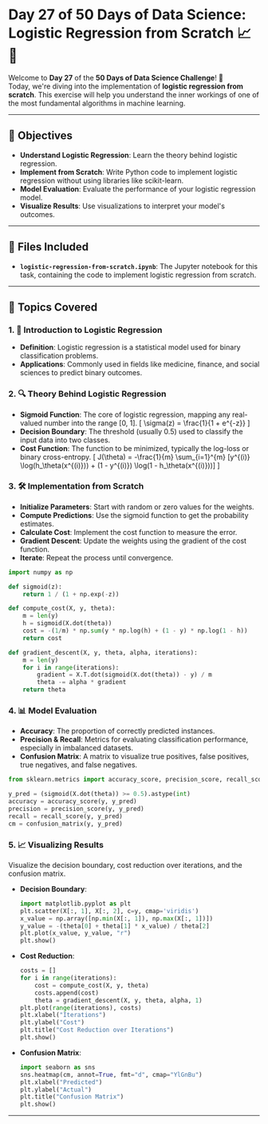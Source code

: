 
#  Day 27 of 50 Days of Data Science: Logistic Regression from Scratch 📈🐍

Welcome to **Day 27** of the **50 Days of Data Science Challenge**! 🎉  
Today, we're diving into the implementation of **logistic regression from scratch**. This exercise will help you understand the inner workings of one of the most fundamental algorithms in machine learning.

---

## 🎯 Objectives
- **Understand Logistic Regression**: Learn the theory behind logistic regression.
- **Implement from Scratch**: Write Python code to implement logistic regression without using libraries like scikit-learn.
- **Model Evaluation**: Evaluate the performance of your logistic regression model.
- **Visualize Results**: Use visualizations to interpret your model's outcomes.

---

## 📂 Files Included
- **`logistic-regression-from-scratch.ipynb`**: The Jupyter notebook for this task, containing the code to implement logistic regression from scratch.

---

## 📖 Topics Covered

### 1. 🌟 Introduction to Logistic Regression
   - **Definition**: Logistic regression is a statistical model used for binary classification problems.
   - **Applications**: Commonly used in fields like medicine, finance, and social sciences to predict binary outcomes.

### 2. 🔍 Theory Behind Logistic Regression
   - **Sigmoid Function**: The core of logistic regression, mapping any real-valued number into the range [0, 1].
     \[
     \sigma(z) = \frac{1}{1 + e^{-z}}
     \]
   - **Decision Boundary**: The threshold (usually 0.5) used to classify the input data into two classes.
   - **Cost Function**: The function to be minimized, typically the log-loss or binary cross-entropy.
     \[
     J(\theta) = -\frac{1}{m} \sum_{i=1}^{m} [y^{(i)} \log(h_\theta(x^{(i)})) + (1 - y^{(i)}) \log(1 - h_\theta(x^{(i)}))]
     \]

### 3. 🛠️ Implementation from Scratch
   - **Initialize Parameters**: Start with random or zero values for the weights.
   - **Compute Predictions**: Use the sigmoid function to get the probability estimates.
   - **Calculate Cost**: Implement the cost function to measure the error.
   - **Gradient Descent**: Update the weights using the gradient of the cost function.
   - **Iterate**: Repeat the process until convergence.

   ```python
   import numpy as np

   def sigmoid(z):
       return 1 / (1 + np.exp(-z))

   def compute_cost(X, y, theta):
       m = len(y)
       h = sigmoid(X.dot(theta))
       cost = -(1/m) * np.sum(y * np.log(h) + (1 - y) * np.log(1 - h))
       return cost

   def gradient_descent(X, y, theta, alpha, iterations):
       m = len(y)
       for i in range(iterations):
           gradient = X.T.dot(sigmoid(X.dot(theta)) - y) / m
           theta -= alpha * gradient
       return theta
   ```

### 4. 📊 Model Evaluation
   - **Accuracy**: The proportion of correctly predicted instances.
   - **Precision & Recall**: Metrics for evaluating classification performance, especially in imbalanced datasets.
   - **Confusion Matrix**: A matrix to visualize true positives, false positives, true negatives, and false negatives.

   ```python
   from sklearn.metrics import accuracy_score, precision_score, recall_score, confusion_matrix

   y_pred = (sigmoid(X.dot(theta)) >= 0.5).astype(int)
   accuracy = accuracy_score(y, y_pred)
   precision = precision_score(y, y_pred)
   recall = recall_score(y, y_pred)
   cm = confusion_matrix(y, y_pred)
   ```

### 5. 📈 Visualizing Results
   Visualize the decision boundary, cost reduction over iterations, and the confusion matrix.

   - **Decision Boundary**:
     ```python
     import matplotlib.pyplot as plt
     plt.scatter(X[:, 1], X[:, 2], c=y, cmap='viridis')
     x_value = np.array([np.min(X[:, 1]), np.max(X[:, 1])])
     y_value = -(theta[0] + theta[1] * x_value) / theta[2]
     plt.plot(x_value, y_value, "r")
     plt.show()
     ```

   - **Cost Reduction**:
     ```python
     costs = []
     for i in range(iterations):
         cost = compute_cost(X, y, theta)
         costs.append(cost)
         theta = gradient_descent(X, y, theta, alpha, 1)
     plt.plot(range(iterations), costs)
     plt.xlabel("Iterations")
     plt.ylabel("Cost")
     plt.title("Cost Reduction over Iterations")
     plt.show()
     ```

   - **Confusion Matrix**:
     ```python
     import seaborn as sns
     sns.heatmap(cm, annot=True, fmt="d", cmap="YlGnBu")
     plt.xlabel("Predicted")
     plt.ylabel("Actual")
     plt.title("Confusion Matrix")
     plt.show()
     ```

---